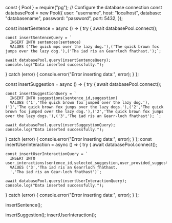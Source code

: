 <!-- I have created gla6-fp-team1-sampledata.js with code shown below and i run node gla6-fp-team1-sampledata.js data inserted successfully -->

const { Pool } = require("pg");
// Configure the database connection
const databasePool = new Pool({
user: "username",
host: "localhost",
database: "databasename",
password: "password",
port: 5432,
});

const insertSentence = async () => {
try {
await databasePool.connect();

    const insertSentenceQuery = `
      INSERT INTO sentences(sentence)
      VALUES ('The quick mps over the lazy dog.'),('The quick brown fox jumps over the lazy dog.'),('Tha iad ris an Gearrloch fhathast.');`;

    await databasePool.query(insertSentenceQuery);
    console.log("Data inserted successfully.");

} catch (error) {
console.error("Error inserting data:", error);
}
};

const insertSuggestion = async () => {
try {
await databasePool.connect();

    const insertSuggestionQuery = `
      INSERT INTO suggestions(sentence_id,suggestion)
      VALUES ('1','The quick brown fox jumped over the lazy dog.'),('1','The quick brown fox jumps over the lazy dogs.'),('2','The quick brown fox jumped over the lazy dog.'),('2','The quick brown fox jumps over the lazy dogs.'),('3','The iad ris an Gearr-loch fhathast'); `;

    await databasePool.query(insertSuggestionQuery);
    console.log("Data inserted successfully.");

} catch (error) {
console.error("Error inserting data:", error);
}
};
const insertUserInteraction = async () => {
try {
await databasePool.connect();

    const insertUserInteractionQuery = `
      INSERT INTO user_interactions(sentence_id,selected_suggestion,user_provided_suggestion)
      VALUES ('3','Tha iad ris an Gearrloch fhathast.
      ','Tha iad ris an Gear-loch fhathast')`;

    await databasePool.query(insertUserInteractionQuery);
    console.log("Data inserted successfully.");

} catch (error) {
console.error("Error inserting data:", error);
}
};

insertSentence();

insertSuggestion();
insertUserInteraction();
